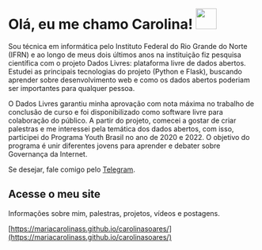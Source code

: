 # Olá, eu me chamo Carolina! <img src="https://raw.githubusercontent.com/MartinHeinz/MartinHeinz/master/wave.gif" width="42px" style="max-width:100%;">

Sou técnica em informática pelo Instituto Federal do Rio Grande do Norte (IFRN) e ao longo de meus dois últimos anos na instituição fiz pesquisa científica com o projeto Dados Livres: plataforma livre de dados abertos. Estudei as principais tecnologias do projeto (Python e Flask), buscando aprender sobre desenvolvimento web e como os dados abertos poderiam ser importantes para qualquer pessoa. 

O Dados Livres garantiu minha aprovação com nota máxima no trabalho de conclusão de curso e foi disponibilizado como software livre para colaboração do público. A partir do projeto, comecei a gostar de criar palestras e me interessei pela temática dos dados abertos, com isso, participei do Programa Youth Brasil no ano de 2020 e 2022. O objetivo do programa é unir diferentes jovens para aprender e debater sobre Governança da Internet. 

Se desejar, fale comigo pelo [Telegram](https://t.me/carols0).

## Acesse o meu site

Informações sobre mim, palestras, projetos, vídeos e postagens.

[https://mariacarolinass.github.io/carolinasoares/](https://mariacarolinass.github.io/carolinasoares/)
